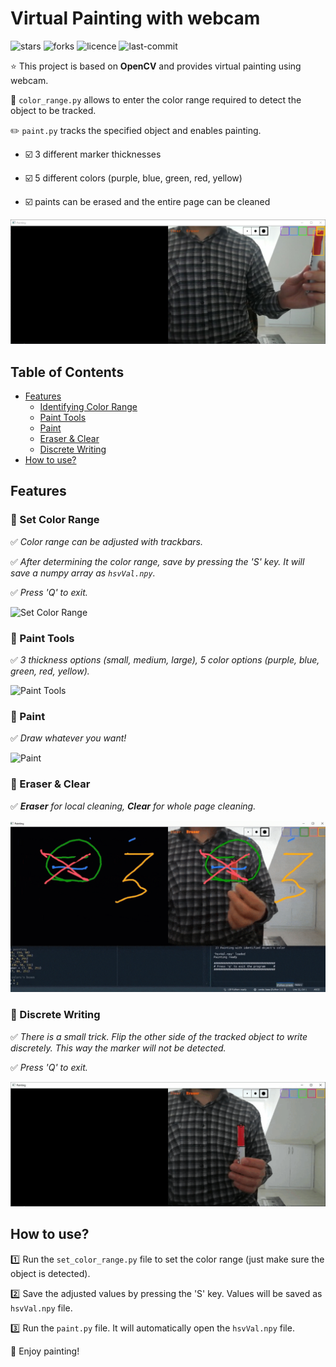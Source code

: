 # Virtual Painting with webcam

![stars](https://img.shields.io/github/stars/myoluk/virtual-painting)
![forks](https://img.shields.io/github/forks/myoluk/virtual-painting)
![licence](https://img.shields.io/github/license/myoluk/virtual-painting)
![last-commit](https://img.shields.io/github/last-commit/myoluk/virtual-painting)

:star: This project is based on **OpenCV** and provides virtual painting using webcam.

:floppy_disk: `color_range.py` allows to enter the color range required to detect the object to be tracked.

:pencil2: `paint.py` tracks the specified object and enables painting.

- :ballot_box_with_check: 3 different marker thicknesses

- :ballot_box_with_check: 5 different colors (purple, blue, green, red, yellow)

- :ballot_box_with_check: paints can be erased and the entire page can be cleaned

![Virtual Painting](/images/color-pick.jpg)

## Table of Contents
- [Features](#features)
  - [Identifying Color Range](#rocket-set-color-range)
  - [Paint Tools](#paint-tools)
  - [Paint](#paint)
  - [Eraser & Clear](#eraser--clear)
  - [Discrete Writing](#discrete-writing)
- [How to use?](#how-to-use)

## Features

### :rocket: Set Color Range
:white_check_mark: _Color range can be adjusted with trackbars._

:white_check_mark: _After determining the color range, save by pressing the 'S' key. It will save a numpy array as `hsvVal.npy`._

:white_check_mark: _Press 'Q' to exit._

![Set Color Range](/images/set-color-range.gif)


### :rocket: Paint Tools
:white_check_mark: _3 thickness options (small, medium, large), 5 color options (purple, blue, green, red, yellow)._

![Paint Tools](/images/paint-tools.gif)


### :rocket: Paint
:white_check_mark: _Draw whatever you want!_

![Paint](/images/paint.gif)


### :rocket: Eraser & Clear
:white_check_mark: _**Eraser** for local cleaning, **Clear** for whole page cleaning._

![Eraser & Clear](/images/paint-eraser.gif)


### :rocket: Discrete Writing
:white_check_mark: _There is a small trick. Flip the other side of the tracked object to write discretely. This way the marker will not be detected._

:white_check_mark: _Press 'Q' to exit._

![Marker Enable/Disable](/images/marker-enable-disable.gif)


## How to use?
:one: Run the `set_color_range.py` file to set the color range (just make sure the object is detected).

:two: Save the adjusted values by pressing the 'S' key. Values will be saved as `hsvVal.npy` file.

:three: Run the `paint.py` file. It will automatically open the `hsvVal.npy` file.

:100: Enjoy painting!
